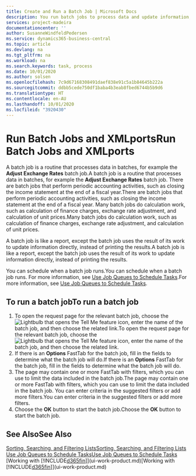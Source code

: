 ```yaml
---
title: Create and Run a Batch Job | Microsoft Docs
description: You run batch jobs to process data and update information, for example, to do periodic accounting activities, or to do calculations.
services: project-madeira
documentationcenter: ''
author: SusanneWindfeldPedersen
ms.service: dynamics365-business-central
ms.topic: article
ms.devlang: na
ms.tgt_pltfrm: na
ms.workload: na
ms.search.keywords: task, process
ms.date: 10/01/2020
ms.author: solsen
ms.openlocfilehash: 7c9d67168308491daef838e91c5a1b84645b222a
ms.sourcegitcommit: ddbb5cede750df1baba4b3eab8fbed6744b5b9d6
ms.translationtype: HT
ms.contentlocale: en-AU
ms.lasthandoff: 10/01/2020
ms.locfileid: "3920430"
---
```

# <a name="run-batch-jobs-and-xmlports"></a><span data-ttu-id="5b7ed-103">Run Batch Jobs and XMLports</span><span class="sxs-lookup"><span data-stu-id="5b7ed-103">Run Batch Jobs and XMLports</span></span>
<span data-ttu-id="5b7ed-104">A batch job is a routine that processes data in batches, for example the **Adjust Exchange Rates** batch job.</span><span class="sxs-lookup"><span data-stu-id="5b7ed-104">A batch job is a routine that processes data in batches, for example the **Adjust Exchange Rates** batch job.</span></span> <span data-ttu-id="5b7ed-105">There are batch jobs that perform periodic accounting activities, such as closing the income statement at the end of a fiscal year.</span><span class="sxs-lookup"><span data-stu-id="5b7ed-105">There are batch jobs that perform periodic accounting activities, such as closing the income statement at the end of a fiscal year.</span></span> <span data-ttu-id="5b7ed-106">Many batch jobs do calculation work, such as calculation of finance charges, exchange rate adjustment, and calculation of unit prices.</span><span class="sxs-lookup"><span data-stu-id="5b7ed-106">Many batch jobs do calculation work, such as calculation of finance charges, exchange rate adjustment, and calculation of unit prices.</span></span>

<span data-ttu-id="5b7ed-107">A batch job is like a report, except the batch job uses the result of its work to update information directly, instead of printing the results.</span><span class="sxs-lookup"><span data-stu-id="5b7ed-107">A batch job is like a report, except the batch job uses the result of its work to update information directly, instead of printing the results.</span></span>

<span data-ttu-id="5b7ed-108">You can schedule when a batch job runs.</span><span class="sxs-lookup"><span data-stu-id="5b7ed-108">You can schedule when a batch job runs.</span></span> <span data-ttu-id="5b7ed-109">For more information, see [Use Job Queues to Schedule Tasks](admin-job-queues-schedule-tasks.md).</span><span class="sxs-lookup"><span data-stu-id="5b7ed-109">For more information, see [Use Job Queues to Schedule Tasks](admin-job-queues-schedule-tasks.md).</span></span>

## <a name="to-run-a-batch-job"></a><span data-ttu-id="5b7ed-110">To run a batch job</span><span class="sxs-lookup"><span data-stu-id="5b7ed-110">To run a batch job</span></span>
1. <span data-ttu-id="5b7ed-111">To open the request page for the relevant batch job, choose the ![Lightbulb that opens the Tell Me feature](media/ui-search/search_small.png "Tell me what you want to do") icon, enter the name of the batch job, and then choose the related link.</span><span class="sxs-lookup"><span data-stu-id="5b7ed-111">To open the request page for the relevant batch job, choose the ![Lightbulb that opens the Tell Me feature](media/ui-search/search_small.png "Tell me what you want to do") icon, enter the name of the batch job, and then choose the related link.</span></span>
2. <span data-ttu-id="5b7ed-112">If there is an **Options** FastTab for the batch job, fill in the fields to determine what the batch job will do.</span><span class="sxs-lookup"><span data-stu-id="5b7ed-112">If there is an **Options** FastTab for the batch job, fill in the fields to determine what the batch job will do.</span></span>
3. <span data-ttu-id="5b7ed-113">The page may contain one or more FastTab with filters, which you can use to limit the data included in the batch job.</span><span class="sxs-lookup"><span data-stu-id="5b7ed-113">The page may contain one or more FastTab with filters, which you can use to limit the data included in the batch job.</span></span> <span data-ttu-id="5b7ed-114">You can enter criteria in the suggested filters or add more filters.</span><span class="sxs-lookup"><span data-stu-id="5b7ed-114">You can enter criteria in the suggested filters or add more filters.</span></span>
4. <span data-ttu-id="5b7ed-115">Choose the **OK** button to start the batch job.</span><span class="sxs-lookup"><span data-stu-id="5b7ed-115">Choose the **OK** button to start the batch job.</span></span>

## <a name="see-also"></a><span data-ttu-id="5b7ed-116">See Also</span><span class="sxs-lookup"><span data-stu-id="5b7ed-116">See Also</span></span>
[<span data-ttu-id="5b7ed-117">Sorting, Searching, and Filtering Lists</span><span class="sxs-lookup"><span data-stu-id="5b7ed-117">Sorting, Searching, and Filtering Lists</span></span>](ui-enter-criteria-filters.md)  
[<span data-ttu-id="5b7ed-118">Use Job Queues to Schedule Tasks</span><span class="sxs-lookup"><span data-stu-id="5b7ed-118">Use Job Queues to Schedule Tasks</span></span>](admin-job-queues-schedule-tasks.md)  
<span data-ttu-id="5b7ed-119">[Working with [!INCLUDE[d365fin](includes/d365fin_md.md)]](ui-work-product.md)</span><span class="sxs-lookup"><span data-stu-id="5b7ed-119">[Working with [!INCLUDE[d365fin](includes/d365fin_md.md)]](ui-work-product.md)</span></span>
